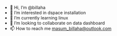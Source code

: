 - 👋 Hi, I’m @billaha
- 👀 I’m interested in dspace installation
- 🌱 I’m currently learning linux
- 💞️ I’m looking to collaborate on data dashboard
- 📫 How to reach me masum_billaha@outlook.com

<!---
billaha/billaha is a ✨ special ✨ repository because its `README.md` (this file) appears on your GitHub profile.
You can click the Preview link to take a look at your changes.
--->
